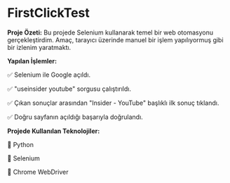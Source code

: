 # FirstClickTest

**Proje Özeti:**
Bu projede Selenium kullanarak temel bir web otomasyonu gerçekleştirdim. Amaç, tarayıcı üzerinde manuel bir işlem yapılıyormuş gibi bir izlenim yaratmaktı.

**Yapılan İşlemler:**

✅ Selenium ile Google açıldı.

✅ "useinsider youtube" sorgusu çalıştırıldı.

✅ Çıkan sonuçlar arasından "Insider - YouTube" başlıklı ilk sonuç tıklandı.

✅ Doğru sayfanın açıldığı başarıyla doğrulandı.


**Projede Kullanılan Teknolojiler:**

🚀 Python

🚀 Selenium

🚀 Chrome WebDriver
